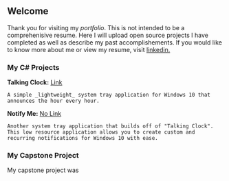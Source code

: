 ## Welcome

Thank you for visiting my _portfolio_. This is not intended to be a comprehenisive resume. Here I will upload open source projects I have completed as well as describe my past accomplishements. If you would like to know more about me or view my resume, visit [linkedin.](https://www.linkedin.com/in/joshglenen/)

### My C# Projects

**Talking Clock:** [Link](https://github.com/joshglenen/2017-Projects/blob/master/Talk_Clk_Portable.zip)
  
  `A simple _lightweight_ system tray application for Windows 10 that announces the hour every hour.`

**Notify Me:** [No Link](https://example.com)

  `Another system tray application that builds off of "Talking Clock". This low resource application allows you to create custom and       recurring notifications for Windows 10 with ease.`

### My Capstone Project

My capstone project was


